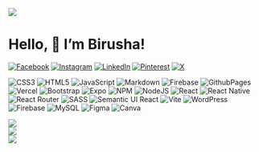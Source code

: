 [![](https://visitcount.itsvg.in/api?id=BirushaNdegeya&icon=5&color=3)](https://visitcount.itsvg.in)

# Hello, 👋 I’m Birusha!

[![Facebook](https://img.shields.io/badge/Facebook-%231877F2.svg?logo=Facebook&logoColor=white)](https://facebook.com/BirushaNdegeyaEspoir) [![Instagram](https://img.shields.io/badge/Instagram-%23E4405F.svg?logo=Instagram&logoColor=white)](https://instagram.com/BirushaNdegeya) [![LinkedIn](https://img.shields.io/badge/LinkedIn-%230077B5.svg?logo=linkedin&logoColor=white)](https://www.linkedin.com/in/birusha-ndegeya-243b032a9) [![Pinterest](https://img.shields.io/badge/Pinterest-%23E60023.svg?logo=Pinterest&logoColor=white)](https://pinterest.com/BirushaNdegeya) [![X](https://img.shields.io/badge/X-black.svg?logo=X&logoColor=white)](https://twitter.com/BNdegeya62741) 

![CSS3](https://img.shields.io/badge/css3-%231572B6.svg?style=for-the-badge&logo=css3&logoColor=white) ![HTML5](https://img.shields.io/badge/html5-%23E34F26.svg?style=for-the-badge&logo=html5&logoColor=white) ![JavaScript](https://img.shields.io/badge/javascript-%23323330.svg?style=for-the-badge&logo=javascript&logoColor=%23F7DF1E) ![Markdown](https://img.shields.io/badge/markdown-%23000000.svg?style=for-the-badge&logo=markdown&logoColor=white) ![Firebase](https://img.shields.io/badge/firebase-%23039BE5.svg?style=for-the-badge&logo=firebase) ![GithubPages](https://img.shields.io/badge/github%20pages-121013?style=for-the-badge&logo=github&logoColor=white) ![Vercel](https://img.shields.io/badge/vercel-%23000000.svg?style=for-the-badge&logo=vercel&logoColor=white) ![Bootstrap](https://img.shields.io/badge/bootstrap-%238511FA.svg?style=for-the-badge&logo=bootstrap&logoColor=white) ![Expo](https://img.shields.io/badge/expo-1C1E24?style=for-the-badge&logo=expo&logoColor=#D04A37) ![NPM](https://img.shields.io/badge/NPM-%23CB3837.svg?style=for-the-badge&logo=npm&logoColor=white) ![NodeJS](https://img.shields.io/badge/node.js-6DA55F?style=for-the-badge&logo=node.js&logoColor=white) ![React](https://img.shields.io/badge/react-%2320232a.svg?style=for-the-badge&logo=react&logoColor=%2361DAFB) ![React Native](https://img.shields.io/badge/react_native-%2320232a.svg?style=for-the-badge&logo=react&logoColor=%2361DAFB) ![React Router](https://img.shields.io/badge/React_Router-CA4245?style=for-the-badge&logo=react-router&logoColor=white) ![SASS](https://img.shields.io/badge/SASS-hotpink.svg?style=for-the-badge&logo=SASS&logoColor=white) ![Semantic UI React](https://img.shields.io/badge/Semantic%20UI%20React-%2335BDB2.svg?style=for-the-badge&logo=SemanticUIReact&logoColor=white) ![Vite](https://img.shields.io/badge/vite-%23646CFF.svg?style=for-the-badge&logo=vite&logoColor=white) ![WordPress](https://img.shields.io/badge/WordPress-%23117AC9.svg?style=for-the-badge&logo=WordPress&logoColor=white) ![Firebase](https://img.shields.io/badge/Firebase-039BE5?style=for-the-badge&logo=Firebase&logoColor=white) ![MySQL](https://img.shields.io/badge/mysql-%2300000f.svg?style=for-the-badge&logo=mysql&logoColor=white) ![Figma](https://img.shields.io/badge/figma-%23F24E1E.svg?style=for-the-badge&logo=figma&logoColor=white) ![Canva](https://img.shields.io/badge/Canva-%2300C4CC.svg?style=for-the-badge&logo=Canva&logoColor=white)

![](https://github-readme-stats.vercel.app/api?username=BirushaNdegeya&theme=prussian&hide_border=false&include_all_commits=false&count_private=false)<br/>
![](https://github-readme-streak-stats.herokuapp.com/?user=BirushaNdegeya&theme=prussian&hide_border=false)<br/>
![](https://github-readme-stats.vercel.app/api/top-langs/?username=BirushaNdegeya&theme=prussian&hide_border=false&include_all_commits=false&count_private=false&layout=compact)
